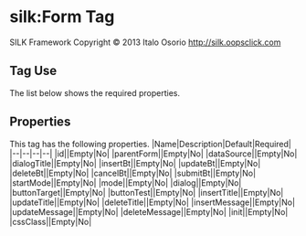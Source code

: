 # silk:Form Tag
SILK Framework
Copyright © 2013 Italo Osorio
http://silk.oopsclick.com


## Tag Use
The list below shows the required properties.

## Properties
This tag has the following properties.
|Name|Description|Default|Required|
|--|--|--|--|
|id||Empty|No|
|parentForm||Empty|No|
|dataSource||Empty|No|
|dialogTitle||Empty|No|
|insertBt||Empty|No|
|updateBt||Empty|No|
|deleteBt||Empty|No|
|cancelBt||Empty|No|
|submitBt||Empty|No|
|startMode||Empty|No|
|mode||Empty|No|
|dialog||Empty|No|
|buttonTarget||Empty|No|
|buttonTest||Empty|No|
|insertTitle||Empty|No|
|updateTitle||Empty|No|
|deleteTitle||Empty|No|
|insertMessage||Empty|No|
|updateMessage||Empty|No|
|deleteMessage||Empty|No|
|init||Empty|No|
|cssClass||Empty|No|
